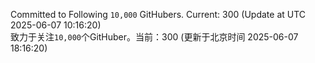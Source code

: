 Committed to Following `10,000` GitHubers. Current: <!-- FOLLOWING_COUNT -->300<!-- FOLLOWING_COUNT --> (Update at UTC <!-- LAST_UPDATED -->2025-06-07 10:16:20<!-- LAST_UPDATED -->)<br>
致力于关注`10,000`个GitHuber。当前：<!-- FOLLOWING_COUNT -->300<!-- FOLLOWING_COUNT --> (更新于北京时间 <!-- LAST_UPDATED_CST -->2025-06-07 18:16:20<!-- LAST_UPDATED_CST -->)
